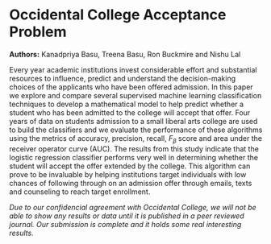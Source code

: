 # Occidental College Acceptance Problem
**Authors:** Kanadpriya Basu, Treena Basu, Ron Buckmire and Nishu Lal

Every year academic institutions invest considerable effort and substantial resources to influence, predict and understand the decision-making choices of the applicants who have been offered admission. In this paper we explore and compare several supervised machine learning classification techniques to develop a mathematical model to help predict whether a student who has been admitted to the college will accept that offer. Four years of data on students admission to a small liberal arts college are used to build the classifiers and we evaluate the performance of these algorithms using the metrics of accuracy, precision, recall, $F_{\beta}$ score and area under the receiver operator curve (AUC). The results from this study indicate that the logistic regression classifier performs very well in determining whether the student will accept the offer extended by the college. This algorithm can prove to be invaluable by helping institutions target individuals with low chances of following through on an admission offer through emails, texts and counseling to reach target enrollment. 

*Due to our confidencial agreement with Occidental College, we will not be able to show any results or data until it is published in a peer reviewed journal. Our submission is complete and it holds some real interesting results.*
